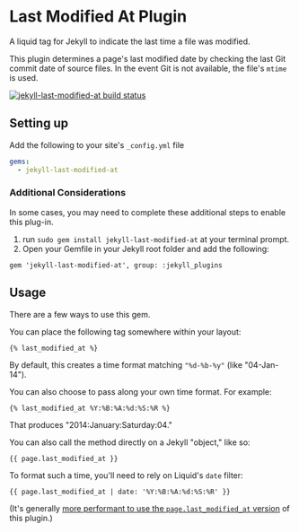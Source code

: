 # Last Modified At Plugin

A liquid tag for Jekyll to indicate the last time a file was modified.

This plugin determines a page's last modified date by checking the last Git commit date of source files. In the event Git is not available, the file's `mtime` is used.

[![jekyll-last-modified-at build status](https://api.travis-ci.org/gjtorikian/jekyll-last-modified-at.png?branch=master)](https://travis-ci.org/gjtorikian/jekyll-last-modified-at)

## Setting up

Add the following to your site's `_config.yml` file

```yml
gems:
  - jekyll-last-modified-at
```
### Additional Considerations

In some cases, you may need to complete these additional steps to enable this plug-in.

1. run `sudo gem install jekyll-last-modified-at` at your terminal prompt.
1. Open your Gemfile in your Jekyll root folder and add the following:

```
gem 'jekyll-last-modified-at', group: :jekyll_plugins
```

## Usage

There are a few ways to use this gem.

You can place the following tag somewhere within your layout:

``` liquid
{% last_modified_at %}
```

By default, this creates a time format matching `"%d-%b-%y"` (like "04-Jan-14").

You can also choose to pass along your own time format. For example:

```liquid
{% last_modified_at %Y:%B:%A:%d:%S:%R %}
```
That produces "2014:January:Saturday:04."

You can also call the method directly on a Jekyll "object," like so:

``` liquid
{{ page.last_modified_at }}
```

To format such a time, you'll need to rely on Liquid's `date` filter:

``` liquid
{{ page.last_modified_at | date: '%Y:%B:%A:%d:%S:%R' }}
```

(It's generally [more performant to use the `page.last_modified_at` version](https://github.com/gjtorikian/jekyll-last-modified-at/issues/24#issuecomment-55431108) of this plugin.)

